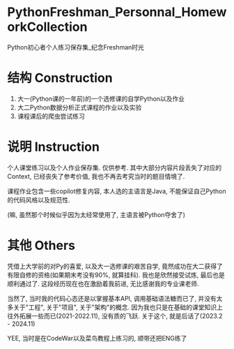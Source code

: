 # PythonFreshman_Personnal_HomeworkCollection
Python初心者个人练习保存集_纪念Freshman时光

# 结构 Construction

1. 大一(Python课的一年前)的一个选修课的自学Python以及作业
2. 大二Python数据分析正式课程的作业以及实验
3. 课程课后的爬虫尝试练习

# 说明 Instruction

个人课堂练习以及个人作业保存集. 仅供参考.
其中大部分内容片段丢失了对应的Context, 已经丧失了参考价值, 我也不再去考究当时的题目情境了.

课程作业包含一些copilot修复内容, 本人选的主语言是Java, 不能保证自己Python的代码风格以及规范性. 

(嘛, 虽然那个时候似乎因为太经常使用了, 主语言被Python夺舍了)

# 其他 Others

凭借上大学前的对Py的喜爱, 以及大一选修课的艰苦自学, 竟然成功在大二获得了有限自修的资格(如果期末考没有90%, 就算挂科). 我也是欣然接受试炼, 最后也是顺利通过了. 这段经历现在也在激励着我前进, 无比感谢我的专业课老师.

当然了, 当时我的代码心态还是以掌握基本API, 调用基础语法糖而已了, 并没有太多关于"工程", 关于"项目", 关于"架构"的概念. 因为我也只是在基础的课堂知识上往外拓展一些而已(2021-2022.11), 没有质的飞跃. 关于这个, 就是后话了(2023.2 - 2024.11)

YEE, 当时是在CodeWar以及菜鸟教程上练习的, 顺带还把ENG练了
